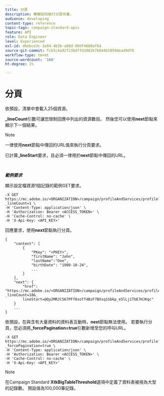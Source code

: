 ```yaml
---
title: 分頁
description: 瞭解如何執行分頁作業。
audience: developing
content-type: reference
topic-tags: campaign-standard-apis
feature: API
role: Data Engineer
level: Experienced
exl-id: d6ebce3c-1e84-4b3b-a68d-90df4680af64
source-git-commit: fcb5c4a92f23bdffd1082b7b044b5859dead9d70
workflow-type: tm+mt
source-wordcount: '160'
ht-degree: 1%

---
```


# 分頁

依預設，清單中會載入25個資源。

**_lineCount**&#x200B;引數可讓您限制回應中列出的資源數目。  然後您可以使用&#x200B;**next**&#x200B;節點來顯示下一個結果。

>[!NOTE]
>
>一律使用&#x200B;**next**&#x200B;節點中傳回的URL值來執行分頁要求。
>
>已計算&#x200B;**_lineStart**&#x200B;要求，且必須一律用於&#x200B;**next**&#x200B;節點中傳回的URL。

<br/>

***範例要求***

顯示設定檔資源1個記錄的範例GET要求。

```
-X GET https://mc.adobe.io/<ORGANIZATION>/campaign/profileAndServices/profile?_lineCount=1 \
-H 'Content-Type: application/json' \
-H 'Authorization: Bearer <ACCESS_TOKEN>' \
-H 'Cache-Control: no-cache' \
-H 'X-Api-Key: <API_KEY>'
```

回應要求，使用&#x200B;**next**&#x200B;節點執行分頁。

```
{
    "content": [
        {
            "PKey": "<PKEY>",
            "firstName": "John",
            "lastName":"Doe",
            "birthDate": "1980-10-24",
            ...
        }
    ],
    "next": {
        "href": "https://mc.adobe.io/<ORGANIZATION>/campaign/profileAndServices/profile/email?_lineCount=10&_
        lineStart=@Qy2MRJCS67PFf8soTf4BzF7BXsq1Gbkp_e5lLj1TbE7HJKqc"
    }
    ...
}
```

依預設，在與含有大量資料的資料表互動時，**next**&#x200B;節點無法使用。 若要執行分頁，您必須將&#x200B;**_forcePagination=true**&#x200B;引數新增至您的呼叫URL。

```
-X GET https://mc.adobe.io/<ORGANIZATION>/campaign/profileAndServices/profile?_forcePagination=true \
-H 'Content-Type: application/json' \
-H 'Authorization: Bearer <ACCESS_TOKEN>' \
-H 'Cache-Control: no-cache' \
-H 'X-Api-Key: <API_KEY>'
```

>[!NOTE]
>
>在Campaign Standard **XtkBigTableThreshold**&#x200B;選項中定義了資料表被視為大型的記錄數。 預設值為100,000筆記錄。
